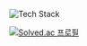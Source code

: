 <!--
**skiende74/skiende74** is a ✨ _special_ ✨ repository because its `README.md` (this file) appears on your GitHub profile.

Here are some ideas to get you started:

- 🔭 I’m currently working on ...
- 🌱 I’m currently learning ...
- 👯 I’m looking to collaborate on ...
- 🤔 I’m looking for help with ...
- 💬 Ask me about ...
- 📫 How to reach me: ...
- 😄 Pronouns: ...
- ⚡ Fun fact: ...
-->
![Tech Stack](https://github-readme-tech-stack.vercel.app/api/cards?title=Tech+Stack&lineCount=2&width=800&bg=%230D1117&badge=%23161B22&border=%2321262D&titleColor=%2358A6FF&line1=react%2Creact%2C61DAFB%3Bnext.js%2Cnext.js%2Cffffff%3Bjavascript%2Cjavascript%2Cf7df1e%3Btailwindcss%2Ctailwindcss%2C06B6D4%3Bhtml5%2Chtml5%2CE34F26%3Bcss3%2Ccss3%2C1572B6%3B)

[![Solved.ac
프로필](http://mazassumnida.wtf/api/v2/generate_badge?boj=tempba01)](https://solved.ac/tempba01)
